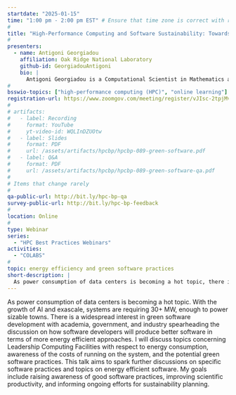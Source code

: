 ```yaml
---
startdate: "2025-01-15"
time: "1:00 pm - 2:00 pm EST" # Ensure that time zone is correct with respect to standard/daylight time
#
title: "High-Performance Computing and Software Sustainability: Towards Green Software Development"
#
presenters:
  - name: Antigoni Georgiadou
    affiliation: Oak Ridge National Laboratory
    github-id: GeorgiadouAntigoni
    bio: |
      Antigoni Georgiadou is a Computational Scientist in Mathematics at the Oak Ridge National Laboratory in the Science Engagement Section, Algorithms & Performance Analysis (APA) Group. Dr. Georgiadou obtained her Ph.D. in Computational Mathematics from Florida State University where she worked on optimization in stellar evolution applications. Before joining the APA Group, Antigoni Georgiadou was a postdoctoral research associate in OLCF’s Advanced Computing for Nuclear, Particles, & Astrophysics Group. Astrophysics applications in the areas of astrophysics simulations have been motivating some of her research questions. As a member of the APA Group Dr. Georgiadou collaborates with scientists across domains to optimize performance and requirements of applications on OLCF supercomputers. Dr. Georgiadou is the task lead of the Uncertainty Quantification Working Group in the Science Engagement section and has been supporting INCITE, ECP, and CAAR projects for current and emerging GPU-accelerated systems at the OLCF. Since 2023, Dr. Georgiadou is the Chair of the SC workshop on "Enabling Predictive Science with Optimization and Uncertainty Quantification in HPC" taking place at The International Conference for High Performance Computing, Networking, Storage, and Analysis (SC'23, SC'24). Since July 2023, she also serves as a member of the Fortran standards committee. 
#
bsswio-topics: ["high-performance computing (HPC)", "online learning"]
registration-url: https://www.zoomgov.com/meeting/register/vJIsc-2tpjMvHmDursdh-B6gqAbsiVBV7yk
#
# artifacts:
#   - label: Recording
#     format: YouTube
#     yt-video-id: WQLInDZUOtw
#   - label: Slides
#     format: PDF
#     url: /assets/artifacts/hpcbp/hpcbp-089-green-software.pdf
#   - label: Q&A
#     format: PDF
#     url: /assets/artifacts/hpcbp/hpcbp-089-green-software-qa.pdf
#
# Items that change rarely
#
qa-public-url: http://bit.ly/hpc-bp-qa
survey-public-url: http://bit.ly/hpc-bp-feedback
#
location: Online
#
type: Webinar
series:
  - "HPC Best Practices Webinars"
activities:
  - "COLABS"
#
topic: energy efficiency and green software practices
short-description: |
  As power consumption of data centers is becoming a hot topic, there is a widespread interest in green software development. This presentation is intended to spark discusions on how software developers can produce better software in terms of more energy efficient approaches. 
---
```

As power consumption of data centers is becoming a hot topic. With the growth of AI and exascale, systems are requiring 30+ MW, enough to power sizable towns. There is a widespread interest in green software development with academia, government, and industry spearheading the discussion on how software developers will produce better software in terms of more energy efficient approaches. I will discuss topics concerning Leadership Computing Facilities with respect to energy consumption, awareness of the costs of running on the system, and the potential green software practices. This talk aims to spark further discussions on specific software practices and topics on energy efficient software. My goals include raising awareness of good software practices, improving scientific productivity, and informing ongoing efforts for sustainability planning.
